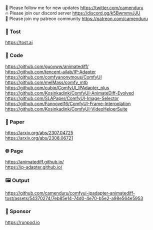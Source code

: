 🐣 Please follow me for new updates https://twitter.com/camenduru <br />
🔥 Please join our discord server https://discord.gg/k5BwmmvJJU <br />
🥳 Please join my patreon community https://patreon.com/camenduru <br />

###  🥪 Tost
https://tost.ai

### 🧬 Code
https://github.com/guoyww/animatediff/ <br />
https://github.com/tencent-ailab/IP-Adapter <br />
https://github.com/comfyanonymous/ComfyUI <br />
https://github.com/melMass/comfy_mtb <br />
https://github.com/cubiq/ComfyUI_IPAdapter_plus <br />
https://github.com/Kosinkadink/ComfyUI-AnimateDiff-Evolved <br />
https://github.com/SLAPaper/ComfyUI-Image-Selector <br />
https://github.com/Fannovel16/ComfyUI-Frame-Interpolation <br />
https://github.com/Kosinkadink/ComfyUI-VideoHelperSuite <br />

### 📄 Paper
https://arxiv.org/abs/2307.04725 <br />
https://arxiv.org/abs/2308.06721 <br />

### 🌐 Page
https://animatediff.github.io/ <br />
https://ip-adapter.github.io/ <br />

### 🖼 Output

https://github.com/camenduru/comfyui-ipadapter-animatediff-tost/assets/54370274/7eb85e14-74d0-4e70-b5e2-a98e564e5953

### 🏢 Sponsor
https://runpod.io
